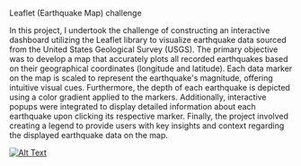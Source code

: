 Leaflet (Earthquake Map) challenge

In this project, I undertook the challenge of constructing an interactive dashboard utilizing the Leaflet library to visualize earthquake data sourced from the United States Geological Survey (USGS). The primary objective was to develop a map that accurately plots all recorded earthquakes based on their geographical coordinates (longitude and latitude). Each data marker on the map is scaled to represent the earthquake's magnitude, offering intuitive visual cues. Furthermore, the depth of each earthquake is depicted using a color gradient applied to the markers. Additionally, interactive popups were integrated to display detailed information about each earthquake upon clicking its respective marker. Finally, the project involved creating a legend to provide users with key insights and context regarding the displayed earthquake data on the map.

[![Alt Text](image_url)](https://mahalelp.github.io/leaflet-challenge/)

